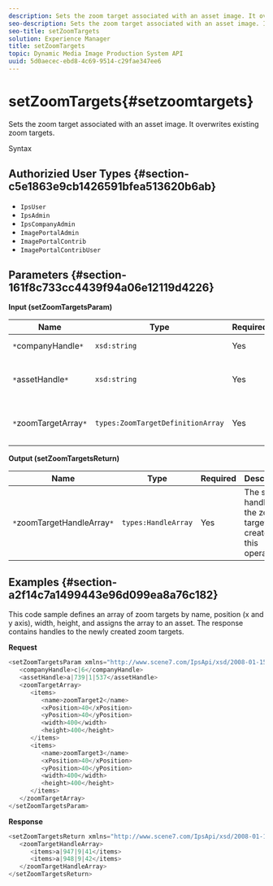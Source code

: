 ```yaml
---
description: Sets the zoom target associated with an asset image. It overwrites existing zoom targets.
seo-description: Sets the zoom target associated with an asset image. It overwrites existing zoom targets.
seo-title: setZoomTargets
solution: Experience Manager
title: setZoomTargets
topic: Dynamic Media Image Production System API
uuid: 5d0aecec-ebd8-4c69-9514-c29fae347ee6
---
```


# setZoomTargets{#setzoomtargets}

Sets the zoom target associated with an asset image. It overwrites existing zoom targets.

 Syntax 

## Authorizied User Types {#section-c5e1863e9cb1426591bfea513620b6ab}

* `IpsUser` 
* `IpsAdmin` 
* `IpsCompanyAdmin` 
* `ImagePortalAdmin` 
* `ImagePortalContrib` 
* `ImagePortalContribUser`

## Parameters {#section-161f8c733cc4439f94a06e12119d4226}

**Input (setZoomTargetsParam)** 

|  Name  | Type  | Required  | Description  |
|---|---|---|---|
|  `*`companyHandle`*`  | `xsd:string`  | Yes  | Company handle.  |
|  `*`assetHandle`*`  | `xsd:string`  | Yes  | Asset with the zoom target you want to set.  |
|  `*`zoomTargetArray`*`  | `types:ZoomTargetDefinitionArray`  | Yes  | Array of zoom target definitions.  |

**Output (setZoomTargetsReturn)** 

|  Name  | Type  | Required  | Description  |
|---|---|---|---|
|  `*`zoomTargetHandleArray`*`  | `types:HandleArray`  | Yes  | The set of handles to the zoom targets created by this operation.  |

## Examples {#section-a2f14c7a1499443e96d099ea8a76c182}

This code sample defines an array of zoom targets by name, position (x and y axis), width, height, and assigns the array to an asset. The response contains handles to the newly created zoom targets.

**Request** 

```java
<setZoomTargetsParam xmlns="http://www.scene7.com/IpsApi/xsd/2008-01-15">
   <companyHandle>c|6</companyHandle>
   <assetHandle>a|739|1|537</assetHandle>
   <zoomTargetArray>
      <items>
         <name>zoomTarget2</name>
         <xPosition>40</xPosition>
         <yPosition>40</yPosition>
         <width>400</width>
         <height>400</height>
      </items>
      <items>
         <name>zoomTarget3</name>
         <xPosition>40</xPosition>
         <yPosition>40</yPosition>
         <width>400</width>
         <height>400</height>
      </items>
   </zoomTargetArray>
</setZoomTargetsParam>
```

**Response** 

```java
<setZoomTargetsReturn xmlns="http://www.scene7.com/IpsApi/xsd/2008-01-15">
   <zoomTargetHandleArray>
      <items>a|947|9|41</items>
      <items>a|948|9|42</items>
   </zoomTargetHandleArray>
</setZoomTargetsReturn>
```


